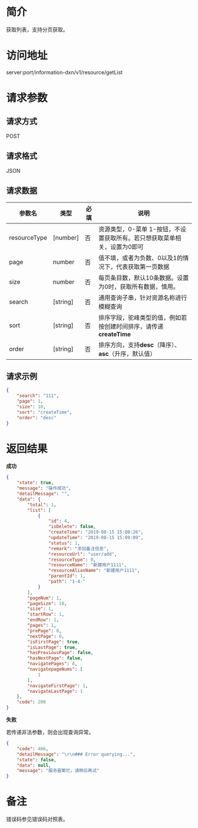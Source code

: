 # 简介
获取列表，支持分页获取。

# 访问地址
server:port/information-dxn/v1/resource/getList

# 请求参数

## 请求方式
POST

## 请求格式
JSON

## 请求数据
|参数名|类型|必填|说明|
|-|-|-|-|
|resourceType|[number]|否|资源类型，0-菜单 1-按钮，不设置获取所有。若只想获取菜单相关，设置为0即可|
|page|number|否|值不填，或者为负数、0以及1的情况下，代表获取第一页数据|
|size|number|否|每页条目数，默认10条数据。设置为0时，获取所有数据，慎用。|
|search|[string]|否|通用查询子串，针对资源名称进行模糊查询|
|sort|[string]|否|排序字段，驼峰类型的值，例如若按创建时间排序，请传递**createTime**|
|order|[string]|否|排序方向，支持**desc**（降序）、**asc**（升序，默认值）|


## 请求示例
```json
{
	"search": "111",
	"page": 1,
	"size": 10,
	"sort": "createTime",
	"order": "desc"
}
```

# 返回结果
**成功**
```json
{
    "state": true,
    "message": "操作成功",
    "detailMessage": "",
    "data": {
        "total": 1,
        "list": [
            {
                "id": 4,
                "isDelete": false,
                "createTime": "2019-08-15 15:08:26",
                "updateTime": "2019-08-15 15:09:09",
                "status": 1,
                "remark": "添加备注信息",
                "resourceUrl": "user/add",
                "resourceType": 0,
                "resourceName": "新建用户1111",
                "resourceAliasName": "新建用户1111",
                "parentId": 1,
                "path": "1-4-"
            }
        ],
        "pageNum": 1,
        "pageSize": 10,
        "size": 1,
        "startRow": 1,
        "endRow": 1,
        "pages": 1,
        "prePage": 0,
        "nextPage": 0,
        "isFirstPage": true,
        "isLastPage": true,
        "hasPreviousPage": false,
        "hasNextPage": false,
        "navigatePages": 8,
        "navigatepageNums": [
            1
        ],
        "navigateFirstPage": 1,
        "navigateLastPage": 1
    },
    "code": 200
}
```

**失败**

若传递非法参数，则会出现查询异常。

```json
{
    "code": 406,
    "detailMessage": "\r\n### Error querying...",
    "state": false,
    "data": null,
    "message": "服务器繁忙，请稍后再试"
}
```

# 备注
错误码参见错误码对照表。